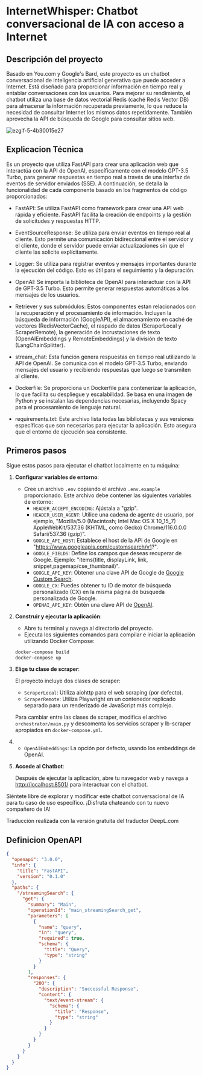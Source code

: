# InternetWhisper: Chatbot conversacional de IA con acceso a Internet

## Descripción del proyecto

Basado en You.com y Google's Bard, este proyecto es un chatbot conversacional de inteligencia artificial generativa que puede acceder a Internet. Está diseñado para proporcionar información en tiempo real y entablar conversaciones con los usuarios. Para mejorar su rendimiento, el chatbot utiliza una base de datos vectorial Redis (caché Redis Vector DB) para almacenar la información recuperada previamente, lo que reduce la necesidad de consultar Internet los mismos datos repetidamente. También aprovecha la API de búsqueda de Google para consultar sitios web.

![ezgif-5-4b30015e27](https://github.com/santiagomorillosegovia/InternetWhisper/assets/28943730/26840b24-92d3-4ddf-bbd1-82cc6b992c7f)

## Explicacion Técnica

Es un proyecto que utiliza FastAPI para crear una aplicación web que interactúa con la API de OpenAI, específicamente con el modelo GPT-3.5 Turbo, para generar respuestas en tiempo real a través de una interfaz de eventos de servidor enviados (SSE). A continuación, se detalla la funcionalidad de cada componente basado en los fragmentos de código proporcionados:

- FastAPI: Se utiliza FastAPI como framework para crear una API web rápida y eficiente. FastAPI facilita la creación de endpoints y la gestión de solicitudes y respuestas HTTP.

- EventSourceResponse: Se utiliza para enviar eventos en tiempo real al cliente. Esto permite una comunicación bidireccional entre el servidor y el cliente, donde el servidor puede enviar actualizaciones sin que el cliente las solicite explícitamente.

- Logger: Se utiliza para registrar eventos y mensajes importantes durante la ejecución del código. Esto es útil para el seguimiento y la depuración.

- OpenAI: Se importa la biblioteca de OpenAI para interactuar con la API de GPT-3.5 Turbo. Esto permite generar respuestas automáticas a los mensajes de los usuarios.

- Retriever y sus submódulos: Estos componentes estan relacionados con la recuperación y el procesamiento de información. Incluyen la búsqueda de información (GoogleAPI), el almacenamiento en caché de vectores (RedisVectorCache), el raspado de datos (ScraperLocal y ScraperRemote), la generación de incrustaciones de texto (OpenAIEmbeddings y RemoteEmbeddings) y la división de texto (LangChainSplitter).

- stream_chat: Esta función genera respuestas en tiempo real utilizando la API de OpenAI. Se comunica con el modelo GPT-3.5 Turbo, enviando mensajes del usuario y recibiendo respuestas que luego se transmiten al cliente.

- Dockerfile: Se proporciona un Dockerfile para contenerizar la aplicación, lo que facilita su despliegue y escalabilidad. Se basa en una imagen de Python y se instalan las dependencias necesarias, incluyendo Spacy para el procesamiento de lenguaje natural.

- requirements.txt: Este archivo lista todas las bibliotecas y sus versiones específicas que son necesarias para ejecutar la aplicación. Esto asegura que el entorno de ejecución sea consistente.

## Primeros pasos

Sigue estos pasos para ejecutar el chatbot localmente en tu máquina:

1. **Configurar variables de entorno**:

   - Cree un archivo `.env` copiando el archivo `.env.example` proporcionado. Este archivo debe contener las siguientes variables de entorno:
     - `HEADER_ACCEPT_ENCODING`: Ajústala a "gzip".
     - `HEADER_USER_AGENT`: Utilice una cadena de agente de usuario, por ejemplo, "Mozilla/5.0 (Macintosh; Intel Mac OS X 10_15_7) AppleWebKit/537.36 (KHTML, como Gecko) Chrome/116.0.0.0 Safari/537.36 (gzip)".
     - `GOOGLE_API_HOST`: Establece el host de la API de Google en "https://www.googleapis.com/customsearch/v1?".
     - `GOOGLE_FIELDS`: Define los campos que deseas recuperar de Google. Ejemplo: "items(title, displayLink, link, snippet,pagemap/cse_thumbnail)".
     - `GOOGLE_API_KEY`: Obtener una clave API de Google de [Google Custom Search](https://developers.google.com/custom-search/v1/overview).
     - `GOOGLE_CX`: Puedes obtener tu ID de motor de búsqueda personalizado (CX) en la misma página de búsqueda personalizada de Google.
     - `OPENAI_API_KEY`: Obtén una clave API de [OpenAI](https://openai.com/blog/openai-api).

2. **Construir y ejecutar la aplicación**:

   - Abre tu terminal y navega al directorio del proyecto.
   - Ejecuta los siguientes comandos para compilar e iniciar la aplicación utilizando Docker Compose:

   ```bash
   docker-compose build
   docker-compose up
   ```

3. **Elige tu clase de scraper**:

   El proyecto incluye dos clases de scraper:

   - `ScraperLocal`: Utiliza aiohttp para el web scraping (por defecto).
   - `ScraperRemote`: Utiliza Playwright en un contenedor replicado separado para un renderizado de JavaScript más complejo.

   Para cambiar entre las clases de scraper, modifica el archivo `orchestrator/main.py` y descomenta los servicios scraper y lb-scraper apropiados en `docker-compose.yml`.

4. - `OpenAIEmbeddings`: La opción por defecto, usando los embeddings de OpenAI.

5. **Accede al Chatbot**:

   Después de ejecutar la aplicación, abre tu navegador web y navega a [http://localhost:8501/](http://localhost:8501/) para interactuar con el chatbot.

Siéntete libre de explorar y modificar este chatbot conversacional de IA para tu caso de uso específico. ¡Disfruta chateando con tu nuevo compañero de IA!

Traducción realizada con la versión gratuita del traductor DeepL.com

## Definicion OpenAPI

```json
{
  "openapi": "3.0.0",
  "info": {
    "title": "FastAPI",
    "version": "0.1.0"
  },
  "paths": {
    "/streamingSearch": {
      "get": {
        "summary": "Main",
        "operationId": "main_streamingSearch_get",
        "parameters": [
          {
            "name": "query",
            "in": "query",
            "required": true,
            "schema": {
              "title": "Query",
              "type": "string"
            }
          }
        ],
        "responses": {
          "200": {
            "description": "Successful Response",
            "content": {
              "text/event-stream": {
                "schema": {
                  "title": "Response",
                  "type": "string"
                }
              }
            }
          }
        }
      }
    }
  }
}
```
